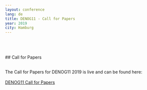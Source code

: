 ```yaml
---
layout: conference
lang: de
title: DENOG11 - Call for Papers
year: 2019
city: Hamburg
---
```


<br>
<br>
<br>
## Call for Papers
<br>
<br>

The Call for Papers for DENOG11 2019 is live and can be found here:<br>
<br>
<a href="https://pretalx.denog.de/denog11/cfp" target="new">DENOG11 Call for Papers</a>
